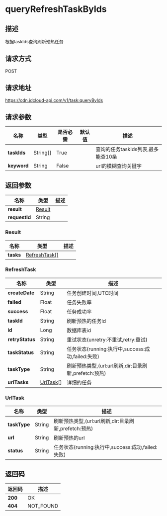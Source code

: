 # queryRefreshTaskByIds


## 描述
根据taskIds查询刷新预热任务

## 请求方式
POST

## 请求地址
https://cdn.jdcloud-api.com/v1/task:queryByIds


## 请求参数
|名称|类型|是否必需|默认值|描述|
|---|---|---|---|---|
|**taskIds**|String[]|True| |查询的任务taskIds列表,最多能查10条|
|**keyword**|String|False| |url的模糊查询关键字|


## 返回参数
|名称|类型|描述|
|---|---|---|
|**result**|[Result](queryRefreshTaskByIds#result)| |
|**requestId**|String| |

### <div id="Result">Result</div>
|名称|类型|描述|
|---|---|---|
|**tasks**|[RefreshTask[]](queryRefreshTaskByIds#refreshtask)| |
### <div id="RefreshTask">RefreshTask</div>
|名称|类型|描述|
|---|---|---|
|**createDate**|String|任务创建时间,UTC时间|
|**failed**|Float|任务失败率|
|**success**|Float|任务成功率|
|**taskId**|String|刷新预热的任务id|
|**id**|Long|数据库表id|
|**retryStatus**|String|重试状态(unretry:不重试,retry:重试)|
|**taskStatus**|String|任务状态(running:执行中,success:成功,failed:失败)|
|**taskType**|String|刷新预热类型,(url:url刷新,dir:目录刷新,prefetch:预热)|
|**urlTasks**|[UrlTask[]](#urltask)|详细的任务|
### <div id="UrlTask">UrlTask</div>
|名称|类型|描述|
|---|---|---|
|**taskType**|String|刷新预热类型,(url:url刷新,dir:目录刷新,prefetch:预热)|
|**url**|String|刷新预热的url|
|**status**|String|任务状态(running:执行中,success:成功,failed:失败)|

## 返回码
|返回码|描述|
|---|---|
|**200**|OK|
|**404**|NOT_FOUND|
